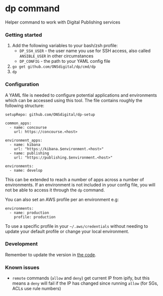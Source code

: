 dp command
==========

Helper command to work with Digital Publishing services

### Getting started

1. Add the following variables to your bash/zsh profile:
    - `DP_SSH_USER` - the user name you use for SSH access, also called `ANSIBLE_USER` in other circumstances
    - `DP_CONFIG` - the path to your YAML config file
2. `go get github.com/ONSdigital/dp/cmd/dp`
3. `dp`

### Configuration

A YAML file is needed to configure potential applications and environments which can be accessed using this tool. The file contains roughly the following structure:

```
setupRepo: github.com/ONSdigital/dp-setup

common_apps:
  - name: concourse
    url: https://concourse.<host>

environment_apps:
  - name: kibana
    url: "https://kibana.$environment.<host>"
  - name: publishing
    url: "https://publishing.$environment.<host>"

environments:
  - name: develop
```

This can be extended to reach a number of apps across a number of environments. If an environment is not included in your config file, you will not be able to access it through the `dp` command.

You can also set an AWS profile per an environment e.g:

```
environments:
  - name: production
    profile: production
```

To use a specific profile in your `~/.aws/credentials` without needing to update your default profile or change your local environment.

### Development

Remember to update the version in [the code](dp/main.go).

### Known issues

* `remote` commands (`allow` and `deny`) get current IP from ipify, but this means a `deny`
    will fail if the IP has changed since running `allow` (for SGs, ACLs use rule numbers)
